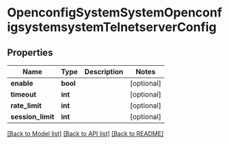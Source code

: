 # OpenconfigSystemSystemOpenconfigsystemsystemTelnetserverConfig

## Properties
Name | Type | Description | Notes
------------ | ------------- | ------------- | -------------
**enable** | **bool** |  | [optional] 
**timeout** | **int** |  | [optional] 
**rate_limit** | **int** |  | [optional] 
**session_limit** | **int** |  | [optional] 

[[Back to Model list]](../README.md#documentation-for-models) [[Back to API list]](../README.md#documentation-for-api-endpoints) [[Back to README]](../README.md)


